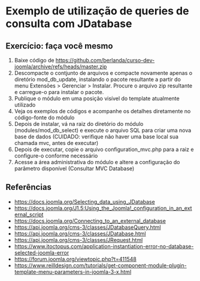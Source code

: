 Exemplo de utilização de queries de consulta com JDatabase
================

Exercício: faça você mesmo
---------------------
1.	Baixe código de https://github.com/berlanda/curso-dev-joomla/archive/refs/heads/master.zip
2.	Descompacte o contjunto de arquivos e compacte novamente apenas o diretório mod_db_update, instalando o pacote resultante a partir do menu Extensões > Gerenciar > Instalar. Procure o arquivo zip resultante e carregue-o para instalar o pacote.
3. Publique o módulo em uma posição visível do template atualmente utilizado
4. Veja os exemplos de códigos e acompanhe os detalhes diretamente no código-fonte do módulo
5. Depois de instalar, vá na raiz do diretório do módulo (modules/mod_db_select) e execute o arquivo SQL para criar uma nova base de dados (CUIDADO: verifique não haver uma base local sua chamada mvc, antes de executar)
5. Depois de executar, copie o arquivo configuration_mvc.php para a raiz e configure-o conforme necessário
7. Acesse a área administrativa do módulo e altere a configuração do parâmetro disponível (Consultar MVC Database)

Referências
---------------------
-   https://docs.joomla.org/Selecting_data_using_JDatabase
-	https://docs.joomla.org/J1.5:Using_the_Joomla!_configuration_in_an_external_script
-	https://docs.joomla.org/Connecting_to_an_external_database
- 	https://api.joomla.org/cms-3/classes/JDatabaseQuery.html
-	https://api.joomla.org/cms-3/classes/JDatabase.html
-	https://api.joomla.org/cms-3/classes/JRequest.html
-	https://www.itoctopus.com/application-instantiation-error-no-database-selected-joomla-error
-	https://forum.joomla.org/viewtopic.php?t=411548
-	https://www.reilldesign.com/tutorials/get-component-module-plugin-template-menu-parameters-in-joomla-3-x.html